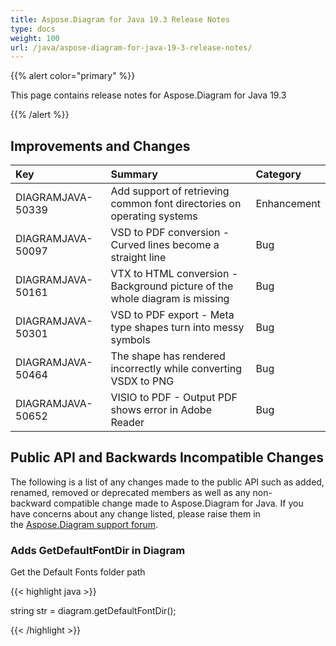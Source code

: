 ```yaml
---
title: Aspose.Diagram for Java 19.3 Release Notes
type: docs
weight: 100
url: /java/aspose-diagram-for-java-19-3-release-notes/
---
```


{{% alert color="primary" %}} 

This page contains release notes for Aspose.Diagram for Java 19.3

{{% /alert %}} 
## **Improvements and Changes**

|**Key**|**Summary**|**Category**|
| :- | :- | :- |
|DIAGRAMJAVA-50339|Add support of retrieving common font directories on operating systems|Enhancement|
|DIAGRAMJAVA-50097|VSD to PDF conversion - Curved lines become a straight line|Bug|
|DIAGRAMJAVA-50161|VTX to HTML conversion - Background picture of the whole diagram is missing|Bug|
|DIAGRAMJAVA-50301|VSD to PDF export - Meta type shapes turn into messy symbols|Bug|
|DIAGRAMJAVA-50464|The shape has rendered incorrectly while converting VSDX to PNG|Bug|
|DIAGRAMJAVA-50652|VISIO to PDF - Output PDF shows error in Adobe Reader|Bug|
## **Public API and Backwards Incompatible Changes**
The following is a list of any changes made to the public API such as added, renamed, removed or deprecated members as well as any non-backward compatible change made to Aspose.Diagram for Java. If you have concerns about any change listed, please raise them in the [Aspose.Diagram support forum](https://forum.aspose.com/c/diagram/17).
### **Adds GetDefaultFontDir in Diagram**
Get the Default Fonts folder path

{{< highlight java >}}

  string str =  diagram.getDefaultFontDir();

{{< /highlight >}}
